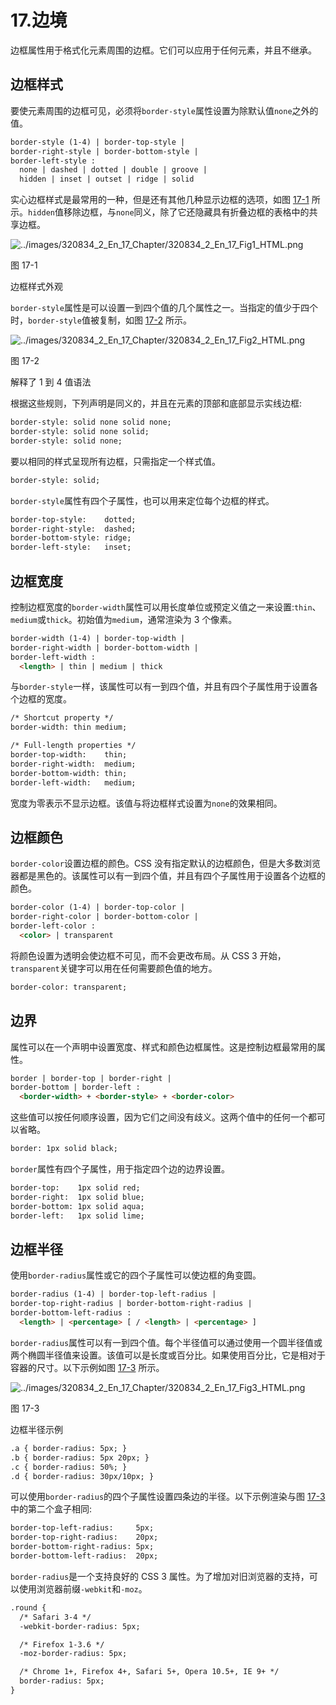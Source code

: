 # 17.边境

边框属性用于格式化元素周围的边框。它们可以应用于任何元素，并且不继承。

## 边框样式

要使元素周围的边框可见，必须将`border-style`属性设置为除默认值`none`之外的值。

```html
border-style (1-4) | border-top-style |
border-right-style | border-bottom-style |
border-left-style :
  none | dashed | dotted | double | groove |
  hidden | inset | outset | ridge | solid

```

实心边框样式是最常用的一种，但是还有其他几种显示边框的选项，如图 [17-1](#Fig1) 所示。`hidden`值移除边框，与`none`同义，除了它还隐藏具有折叠边框的表格中的共享边框。

![../images/320834_2_En_17_Chapter/320834_2_En_17_Fig1_HTML.png](../images/320834_2_En_17_Chapter/320834_2_En_17_Fig1_HTML.png)

图 17-1

边框样式外观

`border-style`属性是可以设置一到四个值的几个属性之一。当指定的值少于四个时，`border-style`值被复制，如图 [17-2](#Fig2) 所示。

![../images/320834_2_En_17_Chapter/320834_2_En_17_Fig2_HTML.png](../images/320834_2_En_17_Chapter/320834_2_En_17_Fig2_HTML.png)

图 17-2

解释了 1 到 4 值语法

根据这些规则，下列声明是同义的，并且在元素的顶部和底部显示实线边框:

```html
border-style: solid none solid none;
border-style: solid none solid;
border-style: solid none;

```

要以相同的样式呈现所有边框，只需指定一个样式值。

```html
border-style: solid;

```

`border-style`属性有四个子属性，也可以用来定位每个边框的样式。

```html
border-top-style:    dotted;
border-right-style:  dashed;
border-bottom-style: ridge;
border-left-style:   inset;

```

## 边框宽度

控制边框宽度的`border-width`属性可以用长度单位或预定义值之一来设置:`thin`、`medium`或`thick`。初始值为`medium`，通常渲染为 3 个像素。

```html
border-width (1-4) | border-top-width |
border-right-width | border-bottom-width |
border-left-width :
  <length> | thin | medium | thick

```

与`border-style`一样，该属性可以有一到四个值，并且有四个子属性用于设置各个边框的宽度。

```html
/* Shortcut property */
border-width: thin medium;

/* Full-length properties */
border-top-width:    thin;
border-right-width:  medium;
border-bottom-width: thin;
border-left-width:   medium;

```

宽度为零表示不显示边框。该值与将边框样式设置为`none`的效果相同。

## 边框颜色

`border-color`设置边框的颜色。CSS 没有指定默认的边框颜色，但是大多数浏览器都是黑色的。该属性可以有一到四个值，并且有四个子属性用于设置各个边框的颜色。

```html
border-color (1-4) | border-top-color |
border-right-color | border-bottom-color |
border-left-color :
  <color> | transparent

```

将颜色设置为透明会使边框不可见，而不会更改布局。从 CSS 3 开始，`transparent`关键字可以用在任何需要颜色值的地方。

```html
border-color: transparent;

```

## 边界

属性可以在一个声明中设置宽度、样式和颜色边框属性。这是控制边框最常用的属性。

```html
border | border-top | border-right |
border-bottom | border-left :
  <border-width> + <border-style> + <border-color>

```

这些值可以按任何顺序设置，因为它们之间没有歧义。这两个值中的任何一个都可以省略。

```html
border: 1px solid black;

```

`border`属性有四个子属性，用于指定四个边的边界设置。

```html
border-top:    1px solid red;
border-right:  1px solid blue;
border-bottom: 1px solid aqua;
border-left:   1px solid lime;

```

## 边框半径

使用`border-radius`属性或它的四个子属性可以使边框的角变圆。

```html
border-radius (1-4) | border-top-left-radius |
border-top-right-radius | border-bottom-right-radius |
border-bottom-left-radius :
  <length> | <percentage> [ / <length> | <percentage> ]

```

`border-radius`属性可以有一到四个值。每个半径值可以通过使用一个圆半径值或两个椭圆半径值来设置。该值可以是长度或百分比。如果使用百分比，它是相对于容器的尺寸。以下示例如图 [17-3](#Fig3) 所示。

![../images/320834_2_En_17_Chapter/320834_2_En_17_Fig3_HTML.png](../images/320834_2_En_17_Chapter/320834_2_En_17_Fig3_HTML.png)

图 17-3

边框半径示例

```html
.a { border-radius: 5px; }
.b { border-radius: 5px 20px; }
.c { border-radius: 50%; }
.d { border-radius: 30px/10px; }

```

可以使用`border-radius`的四个子属性设置四条边的半径。以下示例渲染与图 [17-3](#Fig3) 中的第二个盒子相同:

```html
border-top-left-radius:     5px;
border-top-right-radius:    20px;
border-bottom-right-radius: 5px;
border-bottom-left-radius:  20px;

```

`border-radius`是一个支持良好的 CSS 3 属性。为了增加对旧浏览器的支持，可以使用浏览器前缀`-webkit`和`-moz`。

```html
.round {
  /* Safari 3-4 */
  -webkit-border-radius: 5px;

  /* Firefox 1-3.6 */
  -moz-border-radius: 5px;

  /* Chrome 1+, Firefox 4+, Safari 5+, Opera 10.5+, IE 9+ */
  border-radius: 5px;
}

```